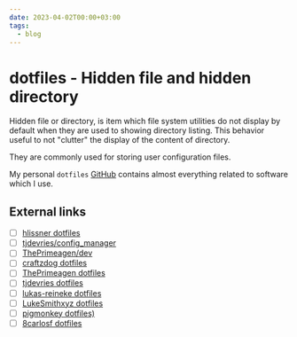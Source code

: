 ```yaml
---
date: 2023-04-02T00:00+03:00
tags:
  - blog
---
```


# dotfiles - Hidden file and hidden directory

Hidden file or directory, is item which file system utilities do not display by
default when they are used to showing directory listing. This behavior useful to
not "clutter" the display of the content of directory.

They are commonly used for storing user configuration files.

My personal `dotfiles` [GitHub](https://github.com/iturdikulov/dotfiles)
contains almost everything related to software which I use.

## External links

- [ ] [hlissner dotfiles](https://github.com/hlissner/dotfiles)
- [ ] [tjdevries/config_manager](https://github.com/tjdevries/config_manager)
- [ ] [ThePrimeagen/dev](https://github.com/ThePrimeagen/dev)
- [ ] [craftzdog dotfiles](https://github.com/craftzdog/dotfiles-public)
- [ ] [ThePrimeagen dotfiles](https://github.com/ThePrimeagen/.dotfiles)
- [ ] [tjdevries dotfiles](https://github.com/tjdevries/config_manager)
- [ ] [lukas-reineke dotfiles](https://github.com/lukas-reineke/dotfiles)
- [ ] [LukeSmithxyz dotfiles](https://github.com/LukeSmithxyz/voidrice)
- [ ] [pigmonkey dotfiles)](https://github.com/pigmonkey/dotfiles)
- [ ] [8carlosf dotfiles](https://github.com/8carlosf/dotfiles)
